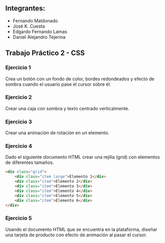 ## Integrantes:

- Fernando Maldonado
- José K. Cuesta
- Edgardo Fernando Lamas
- Daniel Alejandro Tejerina

## Trabajo Práctico 2 - CSS

### Ejercicio 1

Crea un botón con un fondo de color, bordes redondeados y efecto de sombra cuando el usuario pase el cursor sobre él.

### Ejercicio 2

Crear una caja con sombra y texto centrado verticalmente.

### Ejercicio 3

Crear una animación de rotación en un elemento.

### Ejercicio 4

Dado el siguiente documento HTML crear una rejilla (grid) con elementos de diferentes tamaños.

```html
<div class="grid">
    <div class="item large">Elemento 1</div>
    <div class="item">Elemento 2</div>
    <div class="item">Elemento 3</div>
    <div class="item">Elemento 4</div>
    <div class="item">Elemento 5</div>
    <div class="item">Elemento 6</div>
</div>
```

### Ejercicio 5

Usando el documento HTML que se encuentra en la plataforma, diseñar una tarjeta de producto con efecto de animación al pasar el cursor.